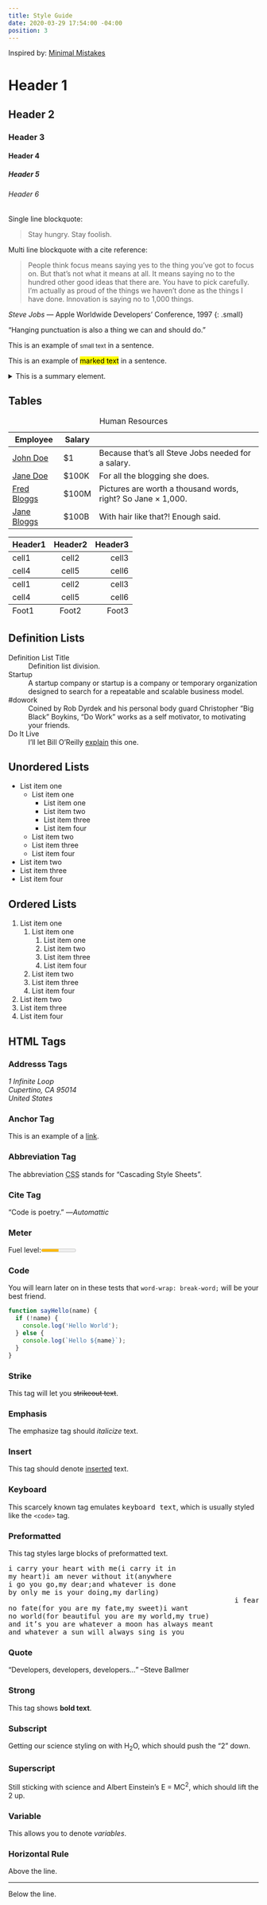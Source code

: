 ```yaml
---
title: Style Guide
date: 2020-03-29 17:54:00 -04:00
position: 3
---
```


Inspired by: [Minimal Mistakes](https://mmistakes.github.io/minimal-mistakes/markup/markup-html-tags-and-formatting/)

# Header 1
## Header 2
### Header 3
#### Header 4
##### Header 5
###### Header 6

Single line blockquote:

> Stay hungry. Stay foolish.

Multi line blockquote with a cite reference:

> People think focus means saying yes to the thing you’ve got to focus on. But that’s not what it means at all. It means saying no to the hundred other good ideas that there are. You have to pick carefully. I’m actually as proud of the things we haven’t done as the things I have done. Innovation is saying no to 1,000 things.

<cite>Steve Jobs</cite> — Apple Worldwide Developers’ Conference, 1997
{: .small}

“Hanging punctuation is also a thing we can and should do.”

This is an example of <small>small text</small> in a sentence.

This is an example of <mark>marked text</mark> in a sentence.

<details>
<summary>This is a summary element.</summary>
With lots and lots of details inside a disclosure triangle.
</details>

## Tables

<table>
  <caption>Human Resources</caption>
  <thead>
    <tr>
      <th>Employee</th>
      <th>Salary</th>
      <th>&nbsp;</th>
    </tr>
  </thead>
  <tbody>
    <tr>
      <td><a href="#">John Doe</a></td>
      <td>$1</td>
      <td>Because that’s all Steve Jobs needed for a salary.</td>
    </tr>
    <tr>
      <td><a href="#">Jane Doe</a></td>
      <td>$100K</td>
      <td>For all the blogging she does.</td>
    </tr>
    <tr>
      <td><a href="#">Fred Bloggs</a></td>
      <td>$100M</td>
      <td>Pictures are worth a thousand words, right? So Jane × 1,000.</td>
    </tr>
    <tr>
      <td><a href="#">Jane Bloggs</a></td>
      <td>$100B</td>
      <td>With hair like that?! Enough said.</td>
    </tr>
  </tbody>
</table>

<table>
  <thead>
    <tr>
      <th style="text-align: left">Header1</th>
      <th style="text-align: center">Header2</th>
      <th style="text-align: right">Header3</th>
    </tr>
  </thead>
  <tbody>
    <tr>
      <td style="text-align: left">cell1</td>
      <td style="text-align: center">cell2</td>
      <td style="text-align: right">cell3</td>
    </tr>
    <tr>
      <td style="text-align: left">cell4</td>
      <td style="text-align: center">cell5</td>
      <td style="text-align: right">cell6</td>
    </tr>
  </tbody>
  <tbody>
    <tr>
      <td style="text-align: left">cell1</td>
      <td style="text-align: center">cell2</td>
      <td style="text-align: right">cell3</td>
    </tr>
    <tr>
      <td style="text-align: left">cell4</td>
      <td style="text-align: center">cell5</td>
      <td style="text-align: right">cell6</td>
    </tr>
  </tbody>
  <tfoot>
    <tr>
      <td style="text-align: left">Foot1</td>
      <td style="text-align: center">Foot2</td>
      <td style="text-align: right">Foot3</td>
    </tr>
  </tfoot>
</table>

## Definition Lists

<dl>
  <dt>Definition List Title</dt>
  <dd>Definition list division.</dd>
  <dt>Startup</dt>
  <dd>A startup company or startup is a company or temporary organization designed to search for a repeatable and scalable business model.</dd>
  <dt>#dowork</dt>
  <dd>Coined by Rob Dyrdek and his personal body guard Christopher “Big Black” Boykins, “Do Work” works as a self motivator, to motivating your friends.</dd>
  <dt>Do It Live</dt>
  <dd>I’ll let Bill O’Reilly <a href="https://www.youtube.com/watch?v=O_HyZ5aW76c" title="We'll Do It Live">explain</a> this one.</dd>
</dl>

## Unordered Lists

<ul>
  <li>List item one
    <ul>
      <li>List item one
        <ul>
          <li>List item one</li>
          <li>List item two</li>
          <li>List item three</li>
          <li>List item four</li>
        </ul>
      </li>
      <li>List item two</li>
      <li>List item three</li>
      <li>List item four</li>
    </ul>
  </li>
  <li>List item two</li>
  <li>List item three</li>
  <li>List item four</li>
</ul>

## Ordered Lists

<ol>
  <li>List item one
    <ol>
      <li>List item one
        <ol>
          <li>List item one</li>
          <li>List item two</li>
          <li>List item three</li>
          <li>List item four</li>
        </ol>
      </li>
      <li>List item two</li>
      <li>List item three</li>
      <li>List item four</li>
    </ol>
  </li>
  <li>List item two</li>
  <li>List item three</li>
  <li>List item four</li>
</ol>

## HTML Tags

### Addresss Tags

<address>
  1 Infinite Loop<br> Cupertino, CA 95014<br> United States
</address>

### Anchor Tag

<p>This is an example of a <a href="http://apple.com" title="Apple">link</a>.</p>

### Abbreviation Tag

<p>The abbreviation <abbr title="Cascading Style Sheets">CSS</abbr> stands for “Cascading Style Sheets”.</p>

### Cite Tag

<p>“Code is poetry.” —<cite>Automattic</cite></p>

### Meter

<label for="fuel">Fuel level:</label><meter id="fuel"
       min="0" max="100"
       low="33" high="66" optimum="80"
       value="50">
    at 50/100
</meter>


### Code

<p>You will learn later on in these tests that <code class="language-plaintext highlighter-rouge">word-wrap: break-word;</code> will be your best friend.</p>

```javascript
function sayHello(name) {
  if (!name) {
    console.log('Hello World');
  } else {
    console.log(`Hello ${name}`);
  }
}
```

### Strike

<p>This tag will let you <strike>strikeout text</strike>.</p>

### Emphasis

<p>The emphasize tag should <em>italicize</em> text.</p>

### Insert

<p>This tag should denote <ins>inserted</ins> text.</p>

### Keyboard

<p>This scarcely known tag emulates <kbd>keyboard text</kbd>, which is usually styled like the <code class="language-plaintext highlighter-rouge">&lt;code&gt;</code> tag.</p>

### Preformatted

<p>This tag styles large blocks of preformatted text.</p>

<pre>
i carry your heart with me(i carry it in
my heart)i am never without it(anywhere
i go you go,my dear;and whatever is done
by only me is your doing,my darling)
                                                      i fear
no fate(for you are my fate,my sweet)i want
no world(for beautiful you are my world,my true)
and it’s you are whatever a moon has always meant
and whatever a sun will always sing is you
</pre>

### Quote

<p><q>Developers, developers, developers…</q> –Steve Ballmer</p>

### Strong

<p>This tag shows <strong>bold text</strong>.</p>

### Subscript

<p>Getting our science styling on with H<sub>2</sub>O, which should push the “2” down.</p>

### Superscript

<p>Still sticking with science and Albert Einstein’s E = MC<sup>2</sup>, which should lift the 2 up.</p>

### Variable

<p>This allows you to denote <var>variables</var>.</p>

### Horizontal Rule

Above the line.

<hr>

Below the line.
